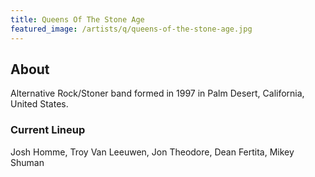 ```yaml
---
title: Queens Of The Stone Age
featured_image: /artists/q/queens-of-the-stone-age.jpg
---
```

## About

Alternative Rock/Stoner band formed in 1997 in Palm Desert, California, United States.

### Current Lineup

Josh Homme, Troy Van Leeuwen, Jon Theodore, Dean Fertita, Mikey Shuman

